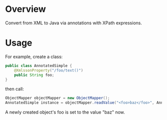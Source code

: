 # Overview

Convert from XML to Java via annotations with XPath expressions.

# Usage

For example, create a class:

```java
public class AnnotatedSimple {
    @XmlssonProperty("/foo/text()")
    public String foo;
}
```

then call:

```java
ObjectMapper objectMapper = new ObjectMapper();
AnnotatedSimple instance = objectMapper.readValue("<foo>baz</foo>", AnnotatedSimple.class);
```

A newly created object's foo is set to the value "baz" now.
